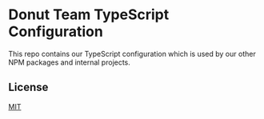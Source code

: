 # Donut Team TypeScript Configuration
This repo contains our TypeScript configuration which is used by our other NPM packages and internal projects.

## License
[MIT](https://github.com/donutteam/npm-typescript-config/blob/main/LICENSE.md)